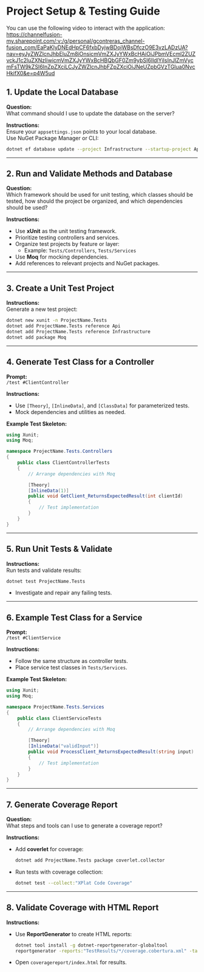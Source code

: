 # Project Setup & Testing Guide

You can use the following video to interact with the application:
https://channelfusion-my.sharepoint.com/:v:/g/personal/gcontreras_channel-fusion_com/EaPaKlyDNEdHpCF6fxbDyjwBDojWBsDfczO9E3vzLADzUA?nav=eyJyZWZlcnJhbEluZm8iOnsicmVmZXJyYWxBcHAiOiJPbmVEcml2ZUZvckJ1c2luZXNzIiwicmVmZXJyYWxBcHBQbGF0Zm9ybSI6IldlYiIsInJlZmVycmFsTW9kZSI6InZpZXciLCJyZWZlcnJhbFZpZXciOiJNeUZpbGVzTGlua0NvcHkifX0&e=p4W5ud

## 1. Update the Local Database

**Question:**  
What command should I use to update the database on the server?

**Instructions:**  
Ensure your `appsettings.json` points to your local database.  
Use NuGet Package Manager or CLI:

```bash
dotnet ef database update --project Infrastructure --startup-project Api
```

---

## 2. Run and Validate Methods and Database

**Question:**  
Which framework should be used for unit testing, which classes should be tested, how should the project be organized, and which dependencies should be used?

**Instructions:**  
- Use **xUnit** as the unit testing framework.
- Prioritize testing controllers and services.
- Organize test projects by feature or layer:
  - Example: `Tests/Controllers`, `Tests/Services`
- Use **Moq** for mocking dependencies.
- Add references to relevant projects and NuGet packages.

---

## 3. Create a Unit Test Project

**Instructions:**  
Generate a new test project:

```bash
dotnet new xunit -n ProjectName.Tests
dotnet add ProjectName.Tests reference Api
dotnet add ProjectName.Tests reference Infrastructure
dotnet add package Moq
```

---

## 4. Generate Test Class for a Controller

**Prompt:**  
`/test #ClientController`

**Instructions:**  
- Use `[Theory]`, `[InlineData]`, and `[ClassData]` for parameterized tests.
- Mock dependencies and utilities as needed.

**Example Test Skeleton:**
```csharp
using Xunit;
using Moq;

namespace ProjectName.Tests.Controllers
{
    public class ClientControllerTests
    {
        // Arrange dependencies with Moq

        [Theory]
        [InlineData(1)]
        public void GetClient_ReturnsExpectedResult(int clientId)
        {
            // Test implementation
        }
    }
}
```

---

## 5. Run Unit Tests & Validate

**Instructions:**  
Run tests and validate results:

```bash
dotnet test ProjectName.Tests
```

- Investigate and repair any failing tests.

---

## 6. Example Test Class for a Service

**Prompt:**  
`/test #ClientService`

**Instructions:**  
- Follow the same structure as controller tests.
- Place service test classes in `Tests/Services`.

**Example Test Skeleton:**
```csharp
using Xunit;
using Moq;

namespace ProjectName.Tests.Services
{
    public class ClientServiceTests
    {
        // Arrange dependencies with Moq

        [Theory]
        [InlineData("validInput")]
        public void ProcessClient_ReturnsExpectedResult(string input)
        {
            // Test implementation
        }
    }
}
```

---

## 7. Generate Coverage Report

**Question:**  
What steps and tools can I use to generate a coverage report?

**Instructions:**  
- Add **coverlet** for coverage:
  ```bash
  dotnet add ProjectName.Tests package coverlet.collector
  ```
- Run tests with coverage collection:
  ```bash
  dotnet test --collect:"XPlat Code Coverage"
  ```

---

## 8. Validate Coverage with HTML Report

**Instructions:**  
- Use **ReportGenerator** to create HTML reports:
  ```bash
  dotnet tool install -g dotnet-reportgenerator-globaltool
  reportgenerator -reports:"TestResults/*/coverage.cobertura.xml" -targetdir:"coveragereport" -reporttypes:Html
  ```
- Open `coveragereport/index.html` for results.
